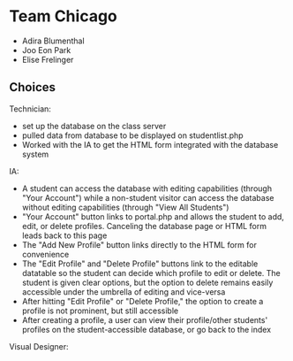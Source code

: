 # Team Chicago
- Adira Blumenthal
- Joo Eon Park
- Elise Frelinger

## Choices
Technician: 
- set up the database on the class server
- pulled data from database to be displayed on studentlist.php
- Worked with the IA to get the HTML form integrated with the database system

IA:
- A student can access the database with editing capabilities (through "Your Account") while a non-student visitor can access the database without editing capabilities (through "View All Students")
- "Your Account" button links to portal.php and allows the student to add, edit, or delete profiles. Canceling the database page or HTML form leads back to this page
- The "Add New Profile" button links directly to the HTML form for convenience
- The "Edit Profile" and "Delete Profile" buttons link to the editable datatable so the student can decide which profile to edit or delete. The student is given clear options, but the option to delete remains easily accessible under the umbrella of editing and vice-versa
- After hitting "Edit Profile" or "Delete Profile," the option to create a profile is not prominent, but still accessible
- After creating a profile, a user can view their profile/other students' profiles on the student-accessible database, or go back to the index


Visual Designer:


